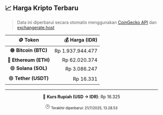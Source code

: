 

<!-- HARGA_KRIPTO -->
## 📈 Harga Kripto Terbaru

> Data ini diperbarui secara otomatis menggunakan [CoinGecko API](https://www.coingecko.com/) dan [exchangerate.host](https://exchangerate.host/)

<div align="center">

| 🪙 Token | 💰 Harga (IDR) |
|:------:|---------------:|
| 🟠 **Bitcoin (BTC)**   | Rp 1.937.944.477 |
| 🔵 **Ethereum (ETH)**  | Rp 62.020.374 |
| 🟣 **Solana (SOL)**    | Rp 3.086.247 |
| 🟢 **Tether (USDT)**   | Rp 16.331 |

---

💱 **Kurs Rupiah (USD → IDR)**: Rp 16.325

🕒 <sub>Terakhir diperbarui: 21/7/2025, 13.28.53</sub>

</div>
<!-- /HARGA_KRIPTO -->